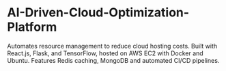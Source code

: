 # AI-Driven-Cloud-Optimization-Platform
Automates resource management to reduce cloud hosting costs. Built with React.js, Flask, and TensorFlow, hosted on AWS EC2 with Docker and Ubuntu. Features Redis caching, MongoDB and automated CI/CD pipelines.
